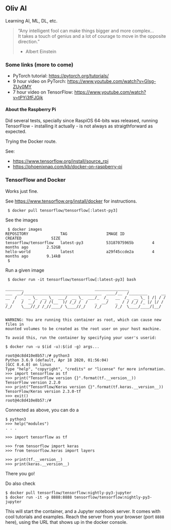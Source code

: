 ## Oliv AI
Learning AI, ML, DL, etc.

> “Any intelligent fool can make things bigger and more complex...  
>  It takes a touch of genius and a lot of courage to move in the opposite direction.” 
>
> - Albert Einstein 

### Some links (more to come)
- PyTorch tutorial: <https://pytorch.org/tutorials/>
- 9 hour video on PyTorch: <https://www.youtube.com/watch?v=GIsg-ZUy0MY>
- 7 hour video on TensorFlow: <https://www.youtube.com/watch?v=tPYj3fFJGjk>

#### About the Raspberry Pi
Did several tests, specially since RaspiOS 64-bits was released, running TensorFlow - installing it actually - is not always as straigthforward as expected.

Trying the Docker route.

See:
- <https://www.tensorflow.org/install/source_rpi>
- <https://phoenixnap.com/kb/docker-on-raspberry-pi>

### TensorFlow and Docker
Works just fine.

See <https://www.tensorflow.org/install/docker> for instructions.
```
 $ docker pull tensorflow/tensorflow[:latest-py3]
```
See the images
```
 $ docker images
REPOSITORY              TAG                 IMAGE ID            CREATED             SIZE
tensorflow/tensorflow   latest-py3          53187075965b        4 months ago        2.52GB
hello-world             latest              a29f45ccde2a        4 months ago        9.14kB
 $ 
```
Run a given image
```
 $ docker run -it tensorflow/tensorflow[:latest-py3] bash

________                               _______________                
___  __/__________________________________  ____/__  /________      __
__  /  _  _ \_  __ \_  ___/  __ \_  ___/_  /_   __  /_  __ \_ | /| / /
_  /   /  __/  / / /(__  )/ /_/ /  /   _  __/   _  / / /_/ /_ |/ |/ / 
/_/    \___//_/ /_//____/ \____//_/    /_/      /_/  \____/____/|__/


WARNING: You are running this container as root, which can cause new files in
mounted volumes to be created as the root user on your host machine.

To avoid this, run the container by specifying your user's userid:

$ docker run -u $(id -u):$(id -g) args...

root@4c8d410e8b57:/# python3
Python 3.6.9 (default, Apr 18 2020, 01:56:04) 
[GCC 8.4.0] on linux
Type "help", "copyright", "credits" or "license" for more information.
>>> import tensorflow as tf
>>> print("TensorFlow version {}".format(tf.__version__))
TensorFlow version 2.2.0
>>> print("TensorFlow/Keras version {}".format(tf.keras.__version__))
TensorFlow/Keras version 2.3.0-tf
>>> exit()
root@4c8d410e8b57:/# 
```
Connected as above, you can do a
```
$ python3
>>> help("modules")
. . .

>>> import tensorflow as tf

>>> from tensorflow import keras
>>> from tensorflow.keras import layers

>>> print(tf.__version__)
>>> print(keras.__version__)

```

There you go!

Do also check
```
$ docker pull tensorflow/tensorflow:nightly-py3-jupyter
$ docker run -it -p 8888:8888 tensorflow/tensorflow:nightly-py3-jupyter
```
This will start the container, and a Jupyter notebook server. It comes with cool tutorials and examples.
Reach the server from your browser (port `8888` here), using the URL that shows up in the docker console.
